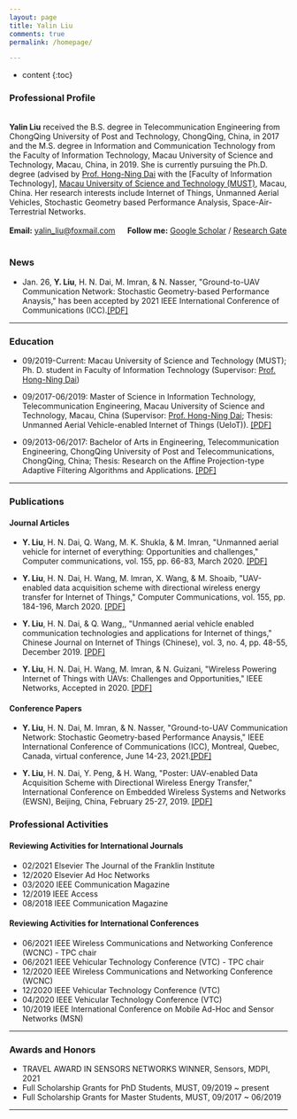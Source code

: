 ```yaml
---
layout: page
title: Yalin Liu
comments: true
permalink: /homepage/

---
```


* content
{:toc}


 
### Professional Profile
 
<br>**Yalin Liu** received the B.S. degree in Telecommunication Engineering from ChongQing University of Post and Technology, ChongQing, China, in 2017 and the M.S. degree in Information and Communication Technology from the Faculty of Information Technology, Macau University of Science and Technology, Macau, China, in 2019. She is currently pursuing the Ph.D. degree (advised by [Prof. Hong-Ning Dai](https://www.henrylab.net/pubtype/journal/) with the [Faculty of Information Technology], [Macau University of Science and Technology (MUST)](https://www.must.edu.mo/), Macau, China. Her research interests include Internet of Things, Unmanned Aerial Vehicles, Stochastic Geometry based Performance Analysis, Space-Air-Terrestrial Networks. <br> <br> **Email:** <yalin_liu@foxmail.com>  &emsp; **Follow me:** [Google Scholar](https://scholar.google.com/citations?user=boJGB9cAAAAJ&hl=zh-CN) / [Research Gate](https://www.researchgate.net/profile/Yalin-Liu/research?ev=prf_act)  &emsp;

### News


* Jan. 26, **Y. Liu**, H. N. Dai, M. Imran, & N. Nasser, "Ground-to-UAV Communication Network: Stochastic Geometry-based Performance Anaysis," has been accepted by 2021 IEEE International Conference of Communications (ICC).[[PDF]](https://github.com/yalin-liu/yalin-academic/blob/4c682e1a003864ffb4a826131beab179963baa59/papers/SGG2U.pdf)

---

### Education 
* 09/2019-Current: Macau University of Science and Technology (MUST); Ph. D. student in Faculty of Information Technology (Supervisor: [Prof. Hong-Ning Dai](https://www.henrylab.net/pubtype/journal/))

* 09/2017-06/2019: Master of Science in Information Technology, Telecommunication Engineering, Macau University of Science and Technology, Macau, China (Supervisor: [Prof. Hong-Ning Dai](https://www.henrylab.net/pubtype/journal/); Thesis: Unmanned Aerial Vehicle-enabled Internet of Things (UeIoT)). [[PDF]](https://github.com/yalin-liu/yalin-liu.github.io/blob/d82d9ad7fcb415b7500a357307ff06702e5ae261/papers/Master_Thesis.pdf)

* 09/2013-06/2017: Bachelor of Arts in Engineering, Telecommunication Engineering, ChongQing University of Post and Telecommunications, ChongQing, China; Thesis: Research on the Affine Projection-type Adaptive Filtering Algorithms and Applications. [[PDF]](https://github.com/yalin-liu/yalin-liu.github.io/blob/d82d9ad7fcb415b7500a357307ff06702e5ae261/papers/Bach_Thesis.pdf)

---



### Publications
#### Journal Articles

* **Y. Liu**, H. N. Dai, Q. Wang, M. K. Shukla, & M. Imran, "Unmanned aerial vehicle for internet of everything: Opportunities and challenges," Computer communications, vol. 155, pp. 66-83, March 2020. [[PDF]](https://github.com/yalin-liu/yalin-academic/blob/4c682e1a003864ffb4a826131beab179963baa59/papers/UAVIOE.pdf)

*  **Y. Liu**, H. N. Dai, H. Wang, M. Imran, X. Wang, & M. Shoaib, "UAV-enabled data acquisition scheme with directional wireless energy transfer for Internet of Things," Computer Communications, vol. 155, pp. 184-196, March 2020. [[PDF]](https://github.com/yalin-liu/yalin-academic/blob/4c682e1a003864ffb4a826131beab179963baa59/papers/UAVWET.pdf)

*  **Y. Liu**, H. N. Dai, & Q. Wang,, "Unmanned aerial vehicle enabled communication technologies and applications for Internet of things," Chinese Journal on Internet of Things (Chinese), vol. 3, no. 4, pp. 48-55, December 2019. [[PDF]](https://github.com/yalin-liu/yalin-academic/blob/4c682e1a003864ffb4a826131beab179963baa59/papers/China-UAVIOT.pdf)

*  **Y. Liu**, H. N. Dai, H. Wang, M. Imran, & N. Guizani, "Wireless Powering Internet of Things with UAVs: Challenges and Opportunities," IEEE Networks, Accepted in 2020. [[PDF]](https://github.com/yalin-liu/yalin-academic/blob/4c682e1a003864ffb4a826131beab179963baa59/papers/UWPIOT.pdf)



#### Conference Papers

* **Y. Liu**, H. N. Dai, M. Imran, & N. Nasser, "Ground-to-UAV Communication Network: Stochastic Geometry-based Performance Anaysis," IEEE International Conference of Communications (ICC), Montreal, Quebec, Canada, virtual conference, June 14-23, 2021.[[PDF]](https://github.com/yalin-liu/yalin-academic/blob/4c682e1a003864ffb4a826131beab179963baa59/papers/SGG2U.pdf)

* **Y. Liu**, H. N. Dai, Y. Peng, & H. Wang, "Poster: UAV-enabled Data Acquisition Scheme with Directional Wireless Energy Transfer," International Conference on Embedded Wireless Systems and Networks (EWSN), Beijing, China, February 25-27, 2019. [[PDF]](https://github.com/yalin-liu/yalin-academic/blob/517ff5d24a5fa74da5a7ebe9110e15de7d988c01/papers/EWSN-liu.pdf)


### Professional Activities

#### Reviewing Activities for International Journals

* 02/2021 Elsevier The Journal of the Franklin Institute 
* 12/2020 Elsevier Ad Hoc Networks
* 03/2020 IEEE Communication Magazine
* 12/2019 IEEE Access
* 08/2018 IEEE Communication Magazine

#### Reviewing Activities for International Conferences

* 06/2021 IEEE Wireless Communications and Networking Conference (WCNC) - TPC chair
* 06/2021 IEEE Vehicular Technology Conference (VTC) - TPC chair
* 12/2020 IEEE Wireless Communications and Networking Conference (WCNC)
* 12/2020 IEEE Vehicular Technology Conference (VTC)
* 04/2020 IEEE Vehicular Technology Conference (VTC)
* 10/2019 IEEE International Conference on Mobile Ad-Hoc and Sensor Networks (MSN) 


---

### Awards and Honors
*  TRAVEL AWARD IN SENSORS NETWORKS WINNER, Sensors, MDPI, 2021
*  Full Scholarship Grants for PhD Students, MUST, 09/2019 ~ present
*  Full Scholarship Grants for Master Students, MUST, 09/2017 ~ 06/2019

---

